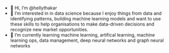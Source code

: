 - 👋 Hi, I’m @hellythakar
- 👀 I’m interested in in data science because I enjoy things from data and identifying patterns, building machine learning models and want to use these skills to help organisations to make data-driven decisions and recognize new market opportunities.
- 🌱 I’m currently learning machine learning, artifical learning, machine learning ops, data management, deep neural networks and graph neural networks

<!---
hellythakar/hellythakar is a ✨ special ✨ repository because its `README.md` (this file) appears on your GitHub profile.
You can click the Preview link to take a look at your changes.
--->
